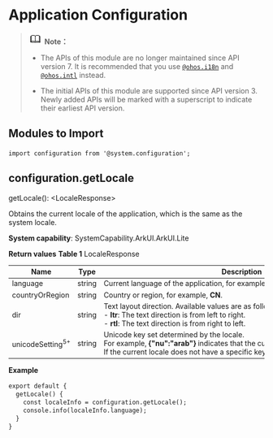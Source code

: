 # Application Configuration

> ![icon-note.gif](public_sys-resources/icon-note.gif) **Note：**
> - The APIs of this module are no longer maintained since API version 7. It is recommended that you use [`@ohos.i18n`](js-apis-i18n.md) and [`@ohos.intl`](js-apis-intl.md) instead.
>
> 
> - The initial APIs of this module are supported since API version 3. Newly added APIs will be marked with a superscript to indicate their earliest API version.


## Modules to Import


```
import configuration from '@system.configuration';
```


## configuration.getLocale

getLocale(): &lt;LocaleResponse&gt;

Obtains the current locale of the application, which is the same as the system locale.

**System capability**: SystemCapability.ArkUI.ArkUI.Lite

**Return values**
**Table 1** LocaleResponse

| Name | Type | Description |
| -------- | -------- | -------- |
| language | string | Current&nbsp;language&nbsp;of&nbsp;the&nbsp;application,&nbsp;for&nbsp;example,&nbsp;**zh**. |
| countryOrRegion | string | Country&nbsp;or&nbsp;region,&nbsp;for&nbsp;example,&nbsp;**CN**. |
| dir | string | Text&nbsp;layout&nbsp;direction.&nbsp;Available&nbsp;values&nbsp;are&nbsp;as&nbsp;follows:<br/>-&nbsp;**ltr**:&nbsp;The&nbsp;text&nbsp;direction&nbsp;is&nbsp;from&nbsp;left&nbsp;to&nbsp;right.<br/>-&nbsp;**rtl**:&nbsp;The&nbsp;text&nbsp;direction&nbsp;is&nbsp;from&nbsp;right&nbsp;to&nbsp;left. |
| unicodeSetting<sup>5+</sup> | string | Unicode&nbsp;key&nbsp;set&nbsp;determined&nbsp;by&nbsp;the&nbsp;locale.<br/>For&nbsp;example,&nbsp;**{"nu":"arab"}**&nbsp;indicates&nbsp;that&nbsp;the&nbsp;current&nbsp;locale&nbsp;uses&nbsp;Arabic&nbsp;numerals.<br/>If&nbsp;the&nbsp;current&nbsp;locale&nbsp;does&nbsp;not&nbsp;have&nbsp;a&nbsp;specific&nbsp;key&nbsp;set,&nbsp;an&nbsp;empty&nbsp;set&nbsp;is&nbsp;returned. |

**Example**

```
export default {    
  getLocale() {        
    const localeInfo = configuration.getLocale();        
    console.info(localeInfo.language);    
  }
}
```